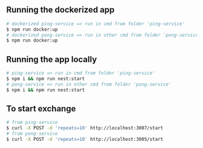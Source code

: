 ## Running the dockerized app

```bash
# dockerized ping-service => run in cmd from folder 'ping-service'
$ npm run docker:up
# dockerized pong-service => run in other cmd from folder 'pong-service'
$ npm run docker:up
```

## Running the app locally

```bash
# ping-service => run in cmd from folder 'ping-service'
$ npm i && npm run nest:start
# pong-service => run in other cmd from folder 'pong-service'
$ npm i && npm run nest:start
```

## To start exchange

```bash
# from ping-service
$ curl -X POST -d 'repeats=10' http://localhost:3007/start
# from pong-service
$ curl -X POST -d 'repeats=10' http://localhost:3005/start
```
